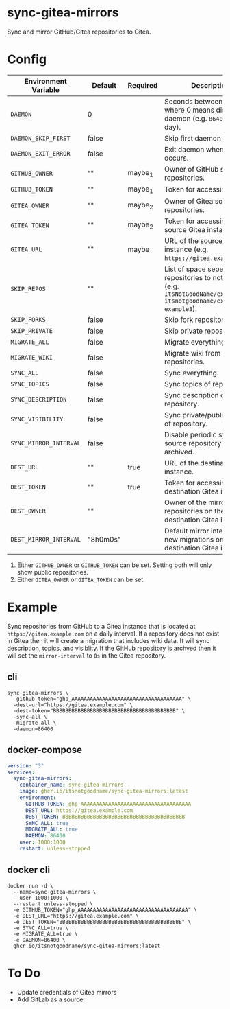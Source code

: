 # sync-gitea-mirrors

Sync and mirror GitHub/Gitea repositories to Gitea.

# Config

| Environment Variable   | Default  | Required          | Description                                                                                                         |
| ---------------------- | -------- | ----------------- | ------------------------------------------------------------------------------------------------------------------- |
| `DAEMON`               | 0        |                   | Seconds between each run where 0 means disabling daemon (e.g. `86400` is a day).                                    |
| `DAEMON_SKIP_FIRST`    | false    |                   | Skip first daemon run.                                                                                              |
| `DAEMON_EXIT_ERROR`    | false    |                   | Exit daemon when error occurs.                                                                                      |
| `GITHUB_OWNER`         | ""       | maybe<sub>1</sub> | Owner of GitHub source repositories.                                                                                |
| `GITHUB_TOKEN`         | ""       | maybe<sub>1</sub> | Token for accessing GitHub.                                                                                         |
| `GITEA_OWNER`          | ""       | maybe<sub>2</sub> | Owner of Gitea source repositories.                                                                                 |
| `GITEA_TOKEN`          | ""       | maybe<sub>2</sub> | Token for accessing the source Gitea instance.                                                                      |
| `GITEA_URL`            | ""       | maybe             | URL of the source Gitea instance (e.g. `https://gitea.example.com`).                                                |
| `SKIP_REPOS`           | ""       |                   | List of space seperated repositories to not sync (e.g. `ItsNotGoodName/example1 itsnotgoodname/example2 example3`). |
| `SKIP_FORKS`           | false    |                   | Skip fork repositories.                                                                                             |
| `SKIP_PRIVATE`         | false    |                   | Skip private repositories.                                                                                          |
| `MIGRATE_ALL`          | false    |                   | Migrate everything.                                                                                                 |
| `MIGRATE_WIKI`         | false    |                   | Migrate wiki from source repositories.                                                                              |
| `SYNC_ALL`             | false    |                   | Sync everything.                                                                                                    |
| `SYNC_TOPICS`          | false    |                   | Sync topics of repository.                                                                                          |
| `SYNC_DESCRIPTION`     | false    |                   | Sync description of repository.                                                                                     |
| `SYNC_VISIBILITY`      | false    |                   | Sync private/public status of repository.                                                                           |
| `SYNC_MIRROR_INTERVAL` | false    |                   | Disable periodic sync if source repository is archived.                                                             |
| `DEST_URL`             | ""       | true              | URL of the destination Gitea instance.                                                                              |
| `DEST_TOKEN`           | ""       | true              | Token for accessing the destination Gitea instance.                                                                 |
| `DEST_OWNER`           | ""       |                   | Owner of the mirrored repositories on the destination Gitea instance.                                               |
| `DEST_MIRROR_INTERVAL` | "8h0m0s" |                   | Default mirror interval for new migrations on the destination Gitea instance.                                       |

1. Either `GITHUB_OWNER` or `GITHUB_TOKEN` can be set. Setting both will only show public repositories.
2. Either `GITEA_OWNER` or `GITEA_TOKEN` can be set.

# Example

Sync repositories from GitHub to a Gitea instance that is located at `https://gitea.example.com` on a daily interval.
If a repository does not exist in Gitea then it will create a migration that includes wiki data.
It will sync description, topics, and visiblity.
If the GitHub repository is archved then it will set the `mirror-interval` to `0s` in the Gitea repository.

## cli

```
sync-gitea-mirrors \
  -github-token="ghp_AAAAAAAAAAAAAAAAAAAAAAAAAAAAAAAAAAAA" \
  -dest-url="https://gitea.example.com" \
  -dest-token="BBBBBBBBBBBBBBBBBBBBBBBBBBBBBBBBBBBBBBBB" \
  -sync-all \
  -migrate-all \
  -daemon=86400
```

## docker-compose

```yaml
version: "3"
services:
  sync-gitea-mirrors:
    container_name: sync-gitea-mirrors
    image: ghcr.io/itsnotgoodname/sync-gitea-mirrors:latest
    environment:
      GITHUB_TOKEN: ghp_AAAAAAAAAAAAAAAAAAAAAAAAAAAAAAAAAAAA
      DEST_URL: https://gitea.example.com
      DEST_TOKEN: BBBBBBBBBBBBBBBBBBBBBBBBBBBBBBBBBBBBBBBB
      SYNC_ALL: true
      MIGRATE_ALL: true
      DAEMON: 86400
    user: 1000:1000
    restart: unless-stopped
```

## docker cli

```
docker run -d \
  --name=sync-gitea-mirrors \
  --user 1000:1000 \
  --restart unless-stopped \
  -e GITHUB_TOKEN="ghp_AAAAAAAAAAAAAAAAAAAAAAAAAAAAAAAAAAAA" \
  -e DEST_URL="https://gitea.example.com" \
  -e DEST_TOKEN="BBBBBBBBBBBBBBBBBBBBBBBBBBBBBBBBBBBBBBBB" \
  -e SYNC_ALL=true \
  -e MIGRATE_ALL=true \
  -e DAEMON=86400 \
  ghcr.io/itsnotgoodname/sync-gitea-mirrors:latest
```

# To Do

- Update credentials of Gitea mirrors
- Add GitLab as a source

